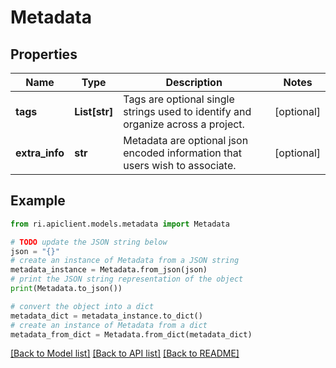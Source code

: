 # Metadata


## Properties

Name | Type | Description | Notes
------------ | ------------- | ------------- | -------------
**tags** | **List[str]** | Tags are optional single strings used to identify and organize across a project. | [optional] 
**extra_info** | **str** | Metadata are optional json encoded information that users wish to associate. | [optional] 

## Example

```python
from ri.apiclient.models.metadata import Metadata

# TODO update the JSON string below
json = "{}"
# create an instance of Metadata from a JSON string
metadata_instance = Metadata.from_json(json)
# print the JSON string representation of the object
print(Metadata.to_json())

# convert the object into a dict
metadata_dict = metadata_instance.to_dict()
# create an instance of Metadata from a dict
metadata_from_dict = Metadata.from_dict(metadata_dict)
```
[[Back to Model list]](../README.md#documentation-for-models) [[Back to API list]](../README.md#documentation-for-api-endpoints) [[Back to README]](../README.md)

